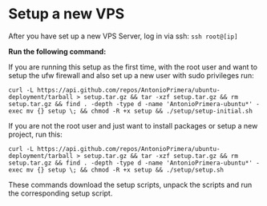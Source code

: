 # Setup a new VPS

After you have set up a new VPS Server, log in via ssh:
`ssh root@[ip]`

**Run the following command:**

If you are running this setup as the first time, with the root user and want to setup the ufw firewall and
also set up a new user with sudo privileges run:

`curl -L https://api.github.com/repos/AntonioPrimera/ubuntu-deployment/tarball > setup.tar.gz && tar -xzf setup.tar.gz && rm setup.tar.gz && find . -depth -type d -name 'AntonioPrimera-ubuntu*' -exec mv {} setup \; && chmod -R +x setup && ./setup/setup-initial.sh`

If you are not the root user and just want to install packages or setup a new project, run this:

`curl -L https://api.github.com/repos/AntonioPrimera/ubuntu-deployment/tarball > setup.tar.gz && tar -xzf setup.tar.gz && rm setup.tar.gz && find . -depth -type d -name 'AntonioPrimera-ubuntu*' -exec mv {} setup \; && chmod -R +x setup && ./setup/setup.sh`

These commands download the setup scripts, unpack the scripts and run the corresponding setup script.

